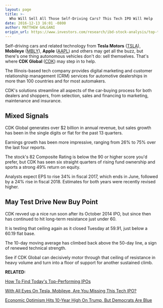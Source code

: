 ```yaml
---
layout: page
title: >-
  Who Will Sell All Those Self-Driving Cars? This Tech IPO Will Help
date: 2016-12-13 16:01 -0800
author: MATTHEW GALGANI
origin_url: https://www.investors.com/research/ibd-stock-analysis/top-tech-ipo-cdk-global-self-driving-cars/
---
```





Self-driving cars and related technology from **Tesla Motors** ([TSLA](https://research.investors.com/quote.aspx?symbol=TSLA)), **Mobileye** ([MBLY](https://research.investors.com/quote.aspx?symbol=MBLY)), **Apple** ([AAPL](https://research.investors.com/quote.aspx?symbol=AAPL)) and others may get all the buzz, but there's one thing autonomous vehicles don't do: sell themselves. That's where **CDK Global** ([CDK](https://research.investors.com/quote.aspx?symbol=CDK)) may step in to help.


The Illinois-based tech company provides digital marketing and customer relationship management (CRM) services for automotive dealerships in more than 100 countries and for most automakers.


CDK's solutions streamline all aspects of the car-buying process for both dealers and shoppers, from selection, sales and financing to marketing, maintenance and insurance.


Mixed Signals
-------------


CDK Global generates over $2 billion in annual revenue, but sales growth has been in the single digits or flat for the past 13 quarters.


Earnings growth has been more impressive, ranging from 26% to 75% over the last four reports.


The stock's 82 Composite Rating is below the 90 or higher score you'd prefer, but CDK has seen six straight quarters of rising fund ownership and sports a strong 49% return on equity.


Analysts expect EPS to rise 34% in fiscal 2017, which ends in June, followed by a 24% rise in fiscal 2018. Estimates for both years were recently revised higher.


**May Test Drive New Buy Point**
--------------------------------


CDK revved up a nice run soon after its October 2014 IPO, but since then has continued to hit long-term resistance just under 60.



It is testing that ceiling again as it closed Tuesday at 59.91, just below a 60.19 flat base.


The 10-day moving average has climbed back above the 50-day line, a sign of renewed technical strength.


See if CDK Global can decisively motor through that ceiling of resistance in heavy volume and turn into a floor of support for another sustained climb.


**RELATED:**


[How To Find Today's Top-Performing IPOs](https://www.investors.com/videos/what-are-todays-top-performing-ipo-stocks/)


[With All Eyes On Tesla, Mobileye, Are You Missing This Tech IPO?](https://www.investors.com/research/ibd-stock-analysis/with-all-eyes-on-tesla-mobileye-are-you-missing-this-tech-ipo/)


[Economic Optimism Hits 10-Year High On Trump, But Democrats Are Blue](https://www.investors.com/news/economy/economic-optimism-hits-10-year-high-on-trump-but-democrats-are-blue/)





